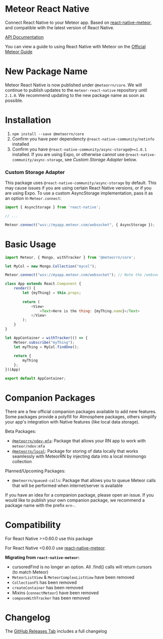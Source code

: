 # Meteor React Native
Connect React Native to your Meteor app. Based on [react-native-meteor](https://github.com/inProgress-team/react-native-meteor), and compatible with the latest version of React Native.

[API Documentation](/docs/api.md)

You can view a guide to using React Native with Meteor on the [Official Meteor Guide](https://guide.meteor.com/react-native.html)

# New Package Name
Meteor React Native is now published under `@meteorrn/core`. We will continue to publish updates to the `meteor-react-native` repository until `2.1.0`. We recommend updating to the new package name as soon as possible.

# Installation
1. `npm install --save @meteorrn/core`
2. Confirm you have peer dependencty `@react-native-community/netinfo` installed
3. Confirm you have `@react-native-community/async-storage@>=1.8.1` installed. If you are using Expo, or otherwise cannot use `@react-native-community/async-storage`, see *Custom Storage Adapter* below.


### Custom Storage Adapter
This package uses `@react-native-community/async-storage` by default. This may cause issues if you are using certain React Native versions, or if you are using Expo. To use a custom AsyncStorage implementation, pass it as an option in `Meteor.connect`:

```javascript
import { AsyncStorage } from 'react-native';

// ...

Meteor.connect("wss://myapp.meteor.com/websocket", { AsyncStorage });
```

# Basic Usage

```javascript
import Meteor, { Mongo, withTracker } from '@meteorrn/core';

let MyCol = new Mongo.Collection("mycol");

Meteor.connect("wss://myapp.meteor.com/websocket"); // Note the /websocket after your URL 

class App extends React.Component {
    render() {
        let {myThing} = this.props;
        
        return (
            <View>
                <Text>Here is the thing: {myThing.name}</Text>
            </View>
        );
    } 
}

let AppContainer = withTracker(() => {
    Meteor.subscribe("myThing");
    let myThing = MyCol.findOne();
    
    return {
        myThing
    };
})(App)

export default AppContainer;
```

# Companion Packages

There are a few official companion packages available to add new features. Some packages provide a polyfill for Atmosphere packages, others simplify your app's integration with Native features (like local data storage).

Beta Packages:
- [`@meteorrn/ndev-mfa`](/companion-packages/meteorrn-ndev-mfa): Package that allows your RN app to work with `meteor/ndev:mfa`
- [`@meteorrn/local`](/companion-packages/meteorrn-local): Package for storing of data locally that works seamlessly with MeteorRN by injecting data into a local minimongo collection

Planned/Upcoming Packages:
- `@meteorrn/queued-calls`: Package that allows you to queue Meteor calls that will be performed when internet/server is available

If you have an idea for a companion package, please open an issue. If you would like to publish your own companion package, we recommend a package name with the prefix `mrn-`.

# Compatibility
For React Native >=0.60.0 use this package

For React Native <0.60.0 use [react-native-meteor](https://github.com/inProgress-team/react-native-meteor).

**Migrating from `react-native-meteor`:**
- cursoredFind is no longer an option. All .find() calls will return cursors (to match Meteor)
- `MeteorListView` & `MeteorComplexListView` have been removed
- `CollectionFS` has been removed
- `createContainer` has been removed
- Mixins (`connectMeteor`) have been removed
- `composeWithTracker` has been removed

# Changelog
The [GitHub Releases Tab](https://github.com/TheRealNate/meteor-react-native/releases) includes a full changelog

